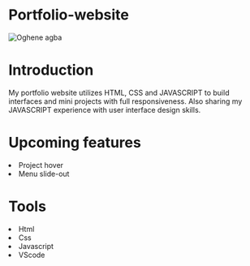# Portfolio-website

![Oghene agba](https://user-images.githubusercontent.com/72680556/184540192-654887ca-e4d5-47b9-9add-72b9d1dd743d.png)

# Introduction
My portfolio website utilizes HTML, CSS and JAVASCRIPT to build interfaces and mini projects with full responsiveness. Also sharing my JAVASCRIPT experience with user interface design skills.

# Upcoming features
<li> Project hover
<li> Menu slide-out

# Tools
<li> Html
<li> Css
<li> Javascript
<li> VScode

